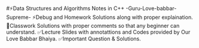#⚡Data Structures and Algorithms Notes in C++ -Guru-Love-babbar-Supreme-
 ⚡Debug and Homework Solutions along with proper explaination.
 📝Classwork Solutions with proper comments so that any beginner can understand.
 ✅Lecture Slides with annotattions and Codes provided by Our Love Babbar Bhaiya.
 ✅Important Question & Solutions.


